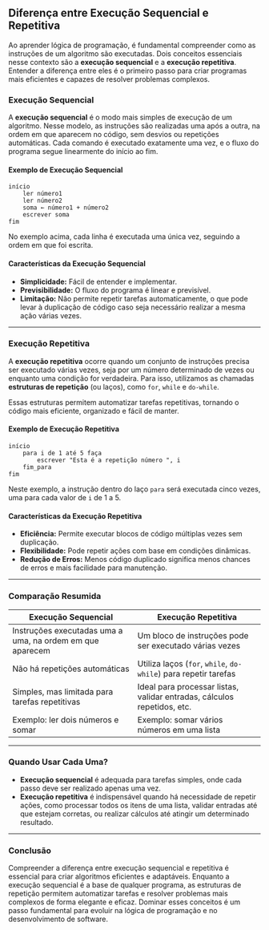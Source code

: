 
## Diferença entre Execução Sequencial e Repetitiva

Ao aprender lógica de programação, é fundamental compreender como as instruções de um algoritmo são executadas. Dois conceitos essenciais nesse contexto são a **execução sequencial** e a **execução repetitiva**. Entender a diferença entre eles é o primeiro passo para criar programas mais eficientes e capazes de resolver problemas complexos.

### Execução Sequencial

A **execução sequencial** é o modo mais simples de execução de um algoritmo. Nesse modelo, as instruções são realizadas uma após a outra, na ordem em que aparecem no código, sem desvios ou repetições automáticas. Cada comando é executado exatamente uma vez, e o fluxo do programa segue linearmente do início ao fim.

#### Exemplo de Execução Sequencial

```pseudocode
início
    ler número1
    ler número2
    soma ← número1 + número2
    escrever soma
fim
```

No exemplo acima, cada linha é executada uma única vez, seguindo a ordem em que foi escrita.

#### Características da Execução Sequencial

- **Simplicidade:** Fácil de entender e implementar.
- **Previsibilidade:** O fluxo do programa é linear e previsível.
- **Limitação:** Não permite repetir tarefas automaticamente, o que pode levar à duplicação de código caso seja necessário realizar a mesma ação várias vezes.

---

### Execução Repetitiva

A **execução repetitiva** ocorre quando um conjunto de instruções precisa ser executado várias vezes, seja por um número determinado de vezes ou enquanto uma condição for verdadeira. Para isso, utilizamos as chamadas **estruturas de repetição** (ou laços), como `for`, `while` e `do-while`.

Essas estruturas permitem automatizar tarefas repetitivas, tornando o código mais eficiente, organizado e fácil de manter.

#### Exemplo de Execução Repetitiva

```pseudocode
início
    para i de 1 até 5 faça
        escrever "Esta é a repetição número ", i
    fim_para
fim
```

Neste exemplo, a instrução dentro do laço `para` será executada cinco vezes, uma para cada valor de `i` de 1 a 5.

#### Características da Execução Repetitiva

- **Eficiência:** Permite executar blocos de código múltiplas vezes sem duplicação.
- **Flexibilidade:** Pode repetir ações com base em condições dinâmicas.
- **Redução de Erros:** Menos código duplicado significa menos chances de erros e mais facilidade para manutenção.

---

### Comparação Resumida

| Execução Sequencial         | Execução Repetitiva           |
|----------------------------|-------------------------------|
| Instruções executadas uma a uma, na ordem em que aparecem | Um bloco de instruções pode ser executado várias vezes |
| Não há repetições automáticas | Utiliza laços (`for`, `while`, `do-while`) para repetir tarefas |
| Simples, mas limitada para tarefas repetitivas | Ideal para processar listas, validar entradas, cálculos repetidos, etc. |
| Exemplo: ler dois números e somar | Exemplo: somar vários números em uma lista |

---

### Quando Usar Cada Uma?

- **Execução sequencial** é adequada para tarefas simples, onde cada passo deve ser realizado apenas uma vez.
- **Execução repetitiva** é indispensável quando há necessidade de repetir ações, como processar todos os itens de uma lista, validar entradas até que estejam corretas, ou realizar cálculos até atingir um determinado resultado.

---

### Conclusão

Compreender a diferença entre execução sequencial e repetitiva é essencial para criar algoritmos eficientes e adaptáveis. Enquanto a execução sequencial é a base de qualquer programa, as estruturas de repetição permitem automatizar tarefas e resolver problemas mais complexos de forma elegante e eficaz. Dominar esses conceitos é um passo fundamental para evoluir na lógica de programação e no desenvolvimento de software.
```
